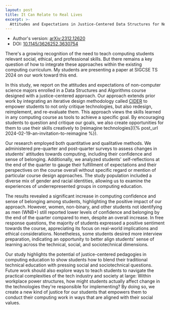 ```yaml
---
layout: post
title: It Can Relate to Real Lives
excerpt: >-
  Attitudes and Expectations in Justice-Centered Data Structures for Non-Majors
---
```


- Author's version: [arXiv:2312.12620](https://arxiv.org/abs/2312.12620)
- DOI: [10.1145/3626252.3630754](https://doi.org/10.1145/3626252.3630754)

There's a growing recognition of the need to teach computing students relevant social, ethical, and professional skills. But there remains a key question of how to integrate these approaches within the existing computing curriculum. My students are presenting a paper at SIGCSE TS 2024 on our work toward this end.

In this study, we report on the attitudes and expectations of non-computer science majors enrolled in a Data Structures and Algorithms course designed with a justice-centered approach. Our approach extends prior work by integrating an iterative design methodology called [CIDER](https://medium.com/bits-and-behavior/beyond-average-users-building-inclusive-design-skills-with-the-cider-technique-413969544e6d) to empower students to not only critique technologies, but also redesign, reimplement, and re-evaluate them. This approach views the skills learned in any computing course as tools to achieve a specific goal. By encouraging students to question and critique our goals, we also create opportunities for them to use their skills creatively to [reimagine technologies]({% post_url 2024-02-19-an-invitation-to-reimagine %}).

Our research employed both quantitative and qualitative methods. We administered pre-quarter and post-quarter surveys to assess changes in students' attitudes towards computing, including their confidence and sense of belonging. Additionally, we analyzed students' self-reflections at the end of the quarter to gauge their fulfillment of expectations and their perspectives on the course overall without specific regard or mention of particular course design approaches. The study population included a diverse mix of gender and racial identities, allowing us to examine the experiences of underrepresented groups in computing education.

The results revealed a significant increase in computing confidence and sense of belonging among students, highlighting the positive impact of our approach. However, women, non-binary, and other students not identifying as men (WNB+) still reported lower levels of confidence and belonging by the end of the quarter compared to men, despite an overall increase. In free response questions, the majority of students expressed a positive sentiment towards the course, appreciating its focus on real-world implications and ethical considerations. Nonetheless, some students desired more interview preparation, indicating an opportunity to better align students' sense of learning across the technical, social, and sociotechnical dimensions.

Our study highlights the potential of justice-centered pedagogies in computing education to show students how to blend their traditional technical education with pressing social and sociotechnical questions. Future work should also explore ways to teach students to navigate the practical complexities of the tech industry and society at large: Within workplace power structures, how might students actually affect change in the technologies they're responsible for implementing? By doing so, we create a new kind of justice for our students that empowers them to conduct their computing work in ways that are aligned with their social values.
